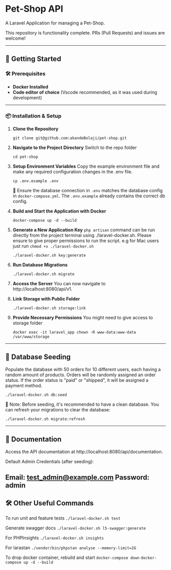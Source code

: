# Pet-Shop API

A Laravel Application for managing a Pet-Shop.

This repository is functionality complete. PRs (Pull Requests) and issues are welcome!

---

## 🚀 Getting Started

### 🛠 Prerequisites

- **Docker Installed**
- **Code editor of choice** (Vscode recommended, as it was used during development)

---
### 📦 Installation & Setup

1. **Clone the Repository**
    ```
    git clone git@github.com:akandeBolaji/pet-shop.git
    ```

2. **Navigate to the Project Directory**
    Switch to the repo folder
    ```
    cd pet-shop
    ```

3. **Setup Environment Variables**
    Copy the example environment file and make any required configuration changes in the .env file.
    ```
    cp .env.example .env
    ```
    🚨 Ensure the database connection in `.env` matches the database config in `docker-compose.yml`. The `.env.example` already contains the correct db config.

4. **Build and Start the Application with Docker**
    ```
    docker-compose up -d --build
    ```

5. **Generate a New Application Key**
`php artisan` command can be run directly from the project terminal using ./laravel-docker.sh. Please ensure to give proper permissions to run the script. e.g for Mac users just run `chmod +x ./laravel-docker.sh`

    ```
    ./laravel-docker.sh key:generate
    ```
    
6. **Run Database Migrations**
    ```
    ./laravel-docker.sh migrate
    ```

7. **Access the Server**
    You can now navigate to http://localhost:8080/api/v1.


8. **Link Storage with Public Folder**
    ```
    ./laravel-docker.sh storage:link
    ```

9. **Provide Necessary Permissions**
    You might need to give access to storage folder
    ```
    docker exec -it laravel_app chown -R www-data:www-data /var/www/storage
    ```
---

## 🌱 Database Seeding
Populate the database with 50 orders for 10 different users, each having a random amount of products. Orders will be randomly assigned an order status. If the order status is "paid" or "shipped", it will be assigned a payment method.
```
./laravel-docker.sh db:seed
```
🚨 Note: Before seeding, it's recommended to have a clean database. You can refresh your migrations to clear the database:
```
./laravel-docker.sh migrate:refresh
```
---
## 📘 Documentation
Access the API documentation at http://localhost:8080/api/documentation.

Default Admin Credentials (after seeding):

Email: test_admin@example.com
Password: admin
---
## 🛠 Other Useful Commands

To run unit and feature tests
`./laravel-docker.sh test` 

Generate swagger docs
`./laravel-docker.sh l5-swagger:generate`

For PHPInsights
`./laravel-docker.sh insights`

For larastan
`./vendor/bin/phpstan analyse --memory-limit=2G`

To drop docker container, rebuild and start
`docker-compose down`
`docker-compose up -d --build`